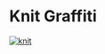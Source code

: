 <!--
id: 22846108
link: http://tumblr.atmos.org/post/22846108/knit-graffiti
slug: knit-graffiti
date: Wed Jan 02 2008 10:27:52 GMT-0800 (PST)
publish: 2008-01-02
tags: 
title: Knit Graffiti
-->


Knit Graffiti
=============

[![knit](http://farm1.static.flickr.com/228/506493997_4a3d64c33f_o.jpg)](http://amandabauer.blogspot.com/2007/06/knit-graffiti.html)

